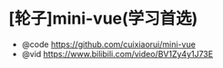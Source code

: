 # [轮子]mini-vue(学习首选)

- @code https://github.com/cuixiaorui/mini-vue
- @vid https://www.bilibili.com/video/BV1Zy4y1J73E